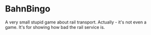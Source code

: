 # BahnBingo
A very small stupid game about rail transport. Actually - it's not even a game. It's for showing how bad the rail service is.
